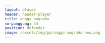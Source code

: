 ```yaml
---
layout: player
header: header-player
title: angga nugraha
no-punggung: 44
position: defender
image: /assets/img/pp/angga-nugraha-new.png
---
```

